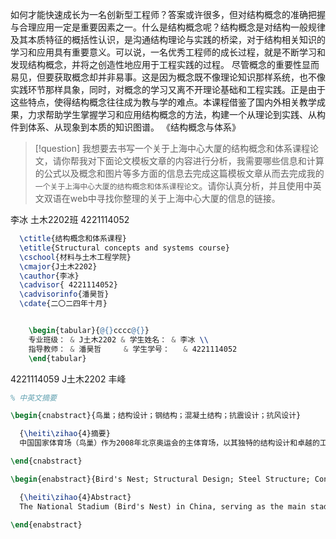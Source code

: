 如何才能快速成长为一名创新型工程师？答案或许很多，但对结构概念的准确把握与合理应用一定是重要因素之一。什么是结构概念呢？结构概念是对结构一般规律及其本质特征的概括性认识，是沟通结构理论与实践的桥梁，对于结构相关知识的学习和应用具有重要意义。可以说，一名优秀工程师的成长过程，就是不断学习和发现结构概念，并将之创造性地应用于工程实践的过程。
尽管概念的重要性显而易见，但要获取概念却并非易事。这是因为概念既不像理论知识那样系统，也不像实践环节那样具象，同时，对概念的学习又离不开理论基础和工程实践。正是由于这些特点，使得结构概念往往成为教与学的难点。本课程借鉴了国内外相关教学成果，力求帮助学生掌握学习和应用结构概念的方法，构建一个从理论到实践、从构件到体系、从现象到本质的知识图谱。
《结构概念与体系》

>[!question]
>我想要去书写一个关于上海中心大厦的结构概念和体系课程论文，请你帮我对下面论文模板文章的内容进行分析，我需要哪些信息和计算的公式以及概念和图片等多方面的信息去完成这篇模板文章从而去完成我的`一个关于上海中心大厦的结构概念和体系课程论文`。请你认真分析，并且使用中英文双语在web中寻找你整理的关于上海中心大厦的信息的链接。


李冰    土木2202班   4221114052


```latex
  \ctitle{结构概念和体系课程}
  \etitle{Structural concepts and systems course}
  \cschool{材料与土木工程学院}
  \cmajor{J土木2202}
  \cauthor{李冰}
  \cadvisor{ 4221114052}
  \cadvisorinfo{潘昊哲}
  \cdate{二〇二四年十月}
```


```latex

    \begin{tabular}{@{}cccc@{}}
    专业班级： & J土木2202 & 学生姓名： & 李冰 \\
    指导教师： & 潘昊哲     & 学生学号：   & 4221114052
    \end{tabular}
```


4221114059 J土木2202 丰峰


```latex
% 中英文摘要 

\begin{cnabstract}{鸟巢；结构设计；钢结构；混凝土结构；抗震设计；抗风设计}

  {\heiti\zihao{4}摘要} 
  中国国家体育场（鸟巢）作为2008年北京奥运会的主体育场，以其独特的结构设计和卓越的工程技术闻名于世。本文通过对鸟巢的结构设计概念、材料应用、抗震与抗风设计、整体计算与分析等方面的详细研究，深入探讨了其在大型公共建筑中的应用价值与创新点。首先，本文介绍了鸟巢的基本信息和设计背景，阐述了设计目标和理念。随后，详细分析了其双层钢结构网架与混凝土框架结构相结合的结构体系，包括主要构件的尺寸、比例以及高宽比分析。通过对重力荷载和水平荷载（风荷载与地震荷载）的计算与分配，评估了结构在各种工况下的安全性与稳定性。在抗震设计部分，本文介绍了地震影响系数的确定及其对应的抗震措施，如深基础桩基设计和复杂的桁架柱布局。刚度计算部分则分别针对钢结构和混凝土结构进行了详细的计算，并综合评估了整体结构刚度。最后，通过实际施工中的工程特点和难点，提出了相应的解决方案，并对未来类似项目的设计与施工提供了有价值的借鉴。研究结果表明，鸟巢的结构设计在荷载承载和抗震抗风能力方面达到了设计要求，确保了结构的安全性和稳定性，同时为大型公共建筑的结构设计提供了重要的参考。

\end{cnabstract}

\begin{enabstract}{Bird's Nest; Structural Design; Steel Structure; Concrete Structure; Seismic Design; Wind Resistance Design}

  {\heiti\zihao{4}Abstract}
  The National Stadium (Bird's Nest) in China, serving as the main stadium for the 2008 Beijing Olympics, is renowned worldwide for its unique structural design and outstanding engineering technology. This paper conducts an in-depth study of the Bird's Nest's structural design concepts, material applications, seismic and wind resistance designs, as well as overall calculations and analyses, exploring its application value and innovations in large-scale public buildings. Firstly, the paper introduces the basic information and design background of the Bird's Nest, outlining the design objectives and philosophies. Subsequently, it provides a detailed analysis of the structural system, which combines a double-layer steel truss framework with a concrete frame structure, including the dimensions, ratios, and height-to-span analysis of the main components. By calculating and distributing gravity loads and horizontal loads (wind and seismic loads), the study evaluates the structure's safety and stability under various conditions. In the seismic design section, the determination of the seismic coefficient and corresponding seismic measures, such as deep foundation pile design and complex truss column layouts, are discussed. The stiffness calculation section offers a comprehensive computation of the stiffness for both steel and concrete structures, and an overall assessment of the structure's stiffness is conducted. Finally, addressing the engineering characteristics and challenges encountered during actual construction, the paper proposes relevant solutions and provides valuable insights for the design and construction of future similar projects. The research findings confirm that the Bird's Nest's structural design meets the design requirements for load-bearing and seismic and wind resistance capabilities, ensuring the structure's safety and stability, while also offering significant references for structural design in large-scale public buildings.

\end{enabstract}

```